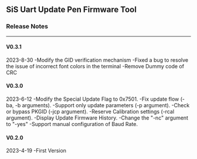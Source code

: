 ## SiS Uart Update Pen Firmware Tool

### Release Notes

---

#### V0.3.1

2023-8-30
-Modify the GID verification mechanism
-Fixed a bug to resolve the issue of incorrect font colors in the terminal
-Remove Dummy code of CRC

#### V0.3.0

2023-6-12
-Modify the Special Update Flag to 0x7501.
-Fix update flow (-ba, -b arguments).
-Support only update parameters (-p argument).
-Check or bypass PKGID (-jcp argument).
-Reserve Calibration settings (-rcal argument).
-Display Update Firmware History.
-Change the "-nc" argument to "-yes"
-Support manual configuration of Baud Rate.

#### V0.2.0

2023-4-19
-First Version
